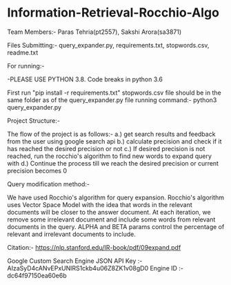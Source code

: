 # Information-Retrieval-Rocchio-Algo

Team Members:- Paras Tehria(pt2557), Sakshi Arora(sa3871)

Files Submitting:- query_expander.py, requirements.txt, stopwords.csv, readme.txt

For running:-

-PLEASE USE PYTHON 3.8. Code breaks in python 3.6

First run "pip install -r requirements.txt"
stopwords.csv file should be in the same folder as of the query_expander.py file
running command:- python3 query_expander.py <google api key> <google engine id> <precision> <query>

Project Structure:-

The flow of the project is as follows:-
a.) get search results and feedback from the user using google search api
b.) calculate precision and check if it has reached the desired precision or not
c.) If desired precision is not reached, run the rocchio's algorithm to find new words to expand query with
d.) Continue the process till we reach the desired precision or current precision becomes 0

Query modification method:-
  
We have used Rocchio's algorithm for query expansion. Rocchio's algorithm uses Vector Space Model
with the idea that words in the relevant documents will be closer to the answer document. At each iteration,
we remove some irrelevant document and include some words from relevant documents in the query. ALPHA and BETA params
control the percentage of relevant and irrelevant documents to include.

Citation:- https://nlp.stanford.edu/IR-book/pdf/09expand.pdf

Google Custom Search Engine JSON API Key :- AIzaSyD4cANvEPxUNlRS1ckb4u06Z8ZK1v08gD0
Engine ID :- dc64f97150ea60e6b
